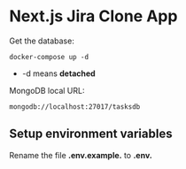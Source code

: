 # Next.js Jira Clone App

Get the database:

```
docker-compose up -d
```

* -d means __detached__

MongoDB local URL:

```
mongodb://localhost:27017/tasksdb
```

## Setup environment variables

Rename the file __.env.example.__ to __.env.__
